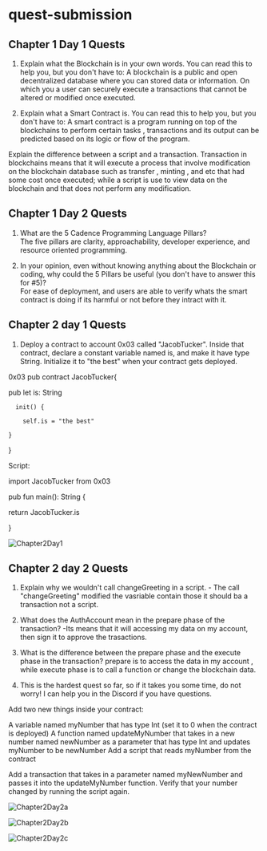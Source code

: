 # quest-submission

## Chapter 1 Day 1 Quests
1. Explain what the Blockchain is in your own words. You can read this to help you, but you don't have to: 
          A blockchain is a public and open decentralized database where you can stored data or information. On which you a user can securely execute a transactions that cannot be altered or modified once executed. 

2. Explain what a Smart Contract is. You can read this to help you, but you don't have to:
         A smart contract is a program running on top of the blockchains to perform certain tasks , transactions and its output can be predicted based on its logic or flow of the program. 

Explain the difference between a script and a transaction.
         Transaction in blockchains means that it will execute a process that involve modification on the blockchain database such as transfer , minting , and etc that had some cost once executed;  while a script is use to view data on the blockchain and that does not perform any modification. 

## Chapter 1 Day 2 Quests
1. What are the 5 Cadence Programming Language Pillars?   
       The five pillars are clarity, approachability, developer experience, and resource oriented programming. 

2. In your opinion, even without knowing anything about the Blockchain or coding, why could the 5 Pillars be useful (you don't have to answer this for #5)?   
        For ease of deployment, and users are able to verify whats the smart contract is doing if its harmful or not before they intract with it.
        
 ## Chapter 2 day 1 Quests

1. Deploy a contract to account 0x03 called "JacobTucker". Inside that contract, declare a constant variable named is, and make it have type String. Initialize it to "the best" when your contract gets deployed.

0x03
pub contract JacobTucker{

 
  pub let is: String

 

      init() {

        self.is = "the best"

    }

  
}

 

Script: 

import JacobTucker from 0x03

 pub fun main(): String {

  return JacobTucker.is
 
}


![Chapter2Day1](https://user-images.githubusercontent.com/85352662/173072122-3e83f502-6614-4a25-95d0-bae5acbcfc4f.jpg)




## Chapter 2 day 2 Quests

1. Explain why we wouldn't call changeGreeting in a script.
          - The call "changeGreeting" modified the vasriable  contain those it should ba a transaction not a script.
2. What does the AuthAccount mean in the prepare phase of the transaction?
          -Its means that it will accessing my data on my account, then sign it to approve the trasactions.
         
3. What is the difference between the prepare phase and the execute phase in the transaction?
          prepare is to access the data in my account , while execute phase is to call a function or change the blockchain data.
          
4. This is the hardest quest so far, so if it takes you some time, do not worry! I can help you in the Discord if you have questions.

Add two new things inside your contract:

A variable named myNumber that has type Int (set it to 0 when the contract is deployed)
A function named updateMyNumber that takes in a new number named newNumber as a parameter that has type Int and updates myNumber to be newNumber
Add a script that reads myNumber from the contract

Add a transaction that takes in a parameter named myNewNumber and passes it into the updateMyNumber function. Verify that your number changed by running the script again.


![Chapter2Day2a](https://user-images.githubusercontent.com/85352662/173229602-e16d8295-0085-4075-be2f-18e104a291ff.jpg)

![Chapter2Day2b](https://user-images.githubusercontent.com/85352662/173229606-48ba5dae-d45c-44eb-8851-14caac93b714.jpg)

![Chapter2Day2c](https://user-images.githubusercontent.com/85352662/173229608-9224d740-232d-48eb-bd39-5e1392d2b0fe.jpg)
